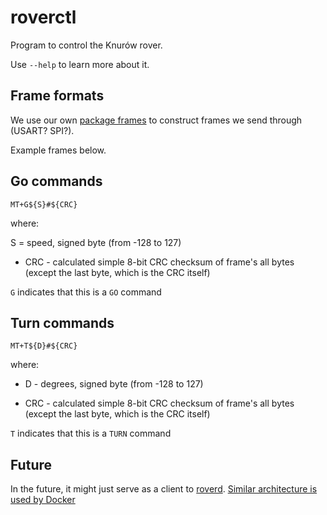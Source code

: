# roverctl

Program to control the Knurów rover.

Use `--help` to learn more about it.

## Frame formats

We use our own [package frames](https://github.com/knei-knurow/lidar-tools/tree/master/frames) to construct frames we send through <interface> (USART? SPI?).

Example frames below.

## Go commands

`MT+G${S}#${CRC}`

where:

S = speed, signed byte (from -128 to 127)

- CRC - calculated simple 8-bit CRC checksum of frame's all bytes (except the last byte, which is the CRC itself)

`G` indicates that this is a `GO` command

## Turn commands

`MT+T${D}#${CRC}`

where:

- D - degrees, signed byte (from -128 to 127)

- CRC - calculated simple 8-bit CRC checksum of frame's all bytes (except the last byte, which is the CRC itself)

`T` indicates that this is a `TURN` command

## Future

In the future, it might just serve as a client to [roverd](https://github.com/knei-knurow/roverd).
[Similar architecture is used by Docker](https://docs.docker.com/get-started/overview/#docker-architecture)
